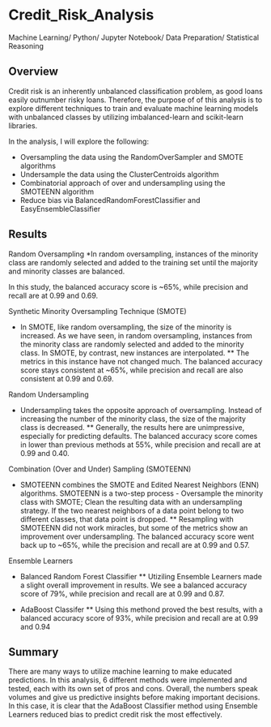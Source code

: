 # Credit_Risk_Analysis
Machine Learning/ Python/ Jupyter Notebook/ Data Preparation/ Statistical Reasoning

## Overview 
Credit risk is an inherently unbalanced classification problem, as good loans easily outnumber risky loans. Therefore, the purpose of of this analysis is to explore different techniques to train and evaluate machine learning models with unbalanced classes by utilizing imbalanced-learn and scikit-learn libraries. 

In the analysis, I will explore the following: 
* Oversampling the data using the RandomOverSampler and SMOTE algorithms
* Undersample the data using the ClusterCentroids algorithm
* Combinatorial approach of over and undersampling using the SMOTEENN algorithm
* Reduce bias via BalancedRandomForestClassifier and EasyEnsembleClassifier

## Results 
Random Oversampling
*In random oversampling, instances of the minority class are randomly selected and added to the training set until the majority and minority classes are balanced. 

In this study, the balanced accuracy score is ~65%, while precision and recall are at 0.99 and 0.69. 

Synthetic Minority Oversampling Technique (SMOTE)
* In SMOTE, like random oversampling, the size of the minority is increased. As we have seen, in random oversampling, instances from the minority class are randomly selected and added to the minority class. In SMOTE, by contrast, new instances are interpolated.
** The metrics in this instance have not changed much. The balanced accuracy score stays consistent at ~65%, while precision and recall are also consistent at 0.99 and 0.69. 

Random Undersampling
* Undersampling takes the opposite approach of oversampling. Instead of increasing the number of the minority class, the size of the majority class is decreased.
** Generally, the results here are unimpressive, especially for predicting defaults. The balanced accuracy score comes in lower than previous methods at 55%, while precision and recall are at 0.99 and 0.40. 

Combination (Over and Under) Sampling (SMOTEENN)
* SMOTEENN combines the SMOTE and Edited Nearest Neighbors (ENN) algorithms. SMOTEENN is a two-step process - Oversample the minority class with SMOTE; 
Clean the resulting data with an undersampling strategy. If the two nearest neighbors of a data point belong to two different classes, that data point is dropped.
** Resampling with SMOTEENN did not work miracles, but some of the metrics show an improvement over undersampling. The balanced accuracy score went back up to ~65%, while the precision and recall are at 0.99 and 0.57. 

Ensemble Learners 
* Balanced Random Forest Classifier 
** Utiziling Ensemble Learners made a slight overall improvement in results. We see a balanced accuracy score of 79%, while precision and recall are at 0.99 and 0.87. 

* AdaBoost Classifer 
** Using this methond proved the best results, with a balanced accuracy score of 93%, while precision and recall are at 0.99 and 0.94

## Summary 
There are many ways to utilize machine learning to make educated predictions. In this analysis, 6 different methods were implemented and tested, each with its own set of pros and cons. Overall, the numbers speak volumes and give us predictive insights before making important decisions. In this case, it is clear that the AdaBoost Classifier method using Ensemble Learners reduced bias to predict credit risk the most effectively. 
